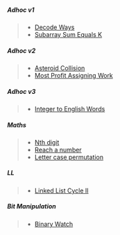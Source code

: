 ##### Adhoc v1

> - [Decode Ways](https://leetcode.com/problems/decode-ways/description/)
> - [Subarray Sum Equals K](https://leetcode.com/problems/subarray-sum-equals-k/description/)

##### Adhoc v2

> - [Asteroid Collision](https://leetcode.com/problems/asteroid-collision/description/)
> - [Most Profit Assigning Work](https://leetcode.com/problems/most-profit-assigning-work/description/)

##### Adhoc v3
> - [Integer to English Words](https://leetcode.com/problems/integer-to-english-words/description/)

##### Maths

> - [Nth digit](https://leetcode.com/problems/nth-digit/description/)
> - [Reach a number](https://leetcode.com/problems/reach-a-number/description/)
> - [Letter case permutation](https://leetcode.com/problems/letter-case-permutation/description/)

##### LL

> - [Linked List Cycle II](https://leetcode.com/problems/linked-list-cycle-ii/description/)

##### Bit Manipulation

> - [Binary Watch](https://leetcode.com/problems/binary-watch/description/)

